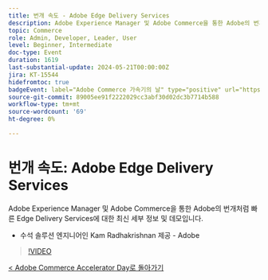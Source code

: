 ```yaml
---
title: 번개 속도 - Adobe Edge Delivery Services
description: Adobe Experience Manager 및 Adobe Commerce을 통한 Adobe의 번개처럼 빠른 Edge Delivery Services에 대한 최신 세부 정보 및 데모입니다.
topic: Commerce
role: Admin, Developer, Leader, User
level: Beginner, Intermediate
doc-type: Event
duration: 1619
last-substantial-update: 2024-05-21T00:00:00Z
jira: KT-15544
hidefromtoc: true
badgeEvent: label="Adobe Commerce 가속기의 날" type="positive" url="https://experienceleague.adobe.com/en/docs/events/apac-commerce-recordings/2024/overview"
source-git-commit: 89005ee91f2222029cc3abf30d02dc3b7714b588
workflow-type: tm+mt
source-wordcount: '69'
ht-degree: 0%

---
```



# 번개 속도: Adobe Edge Delivery Services

Adobe Experience Manager 및 Adobe Commerce을 통한 Adobe의 번개처럼 빠른 Edge Delivery Services에 대한 최신 세부 정보 및 데모입니다.

+ 수석 솔루션 엔지니어인 Kam Radhakrishnan 제공 - Adobe

>[!VIDEO](https://video.tv.adobe.com/v/3429271/?learn=on)

[&lt; Adobe Commerce Accelerator Day로 돌아가기](./overview.md)
